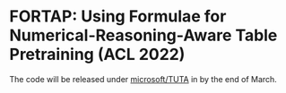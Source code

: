 # FORTAP: Using Formulae for Numerical-Reasoning-Aware Table Pretraining (ACL 2022)
The code will be released under [microsoft/TUTA](https://github.com/microsoft/TUTA_table_understanding) in by the end of March.
